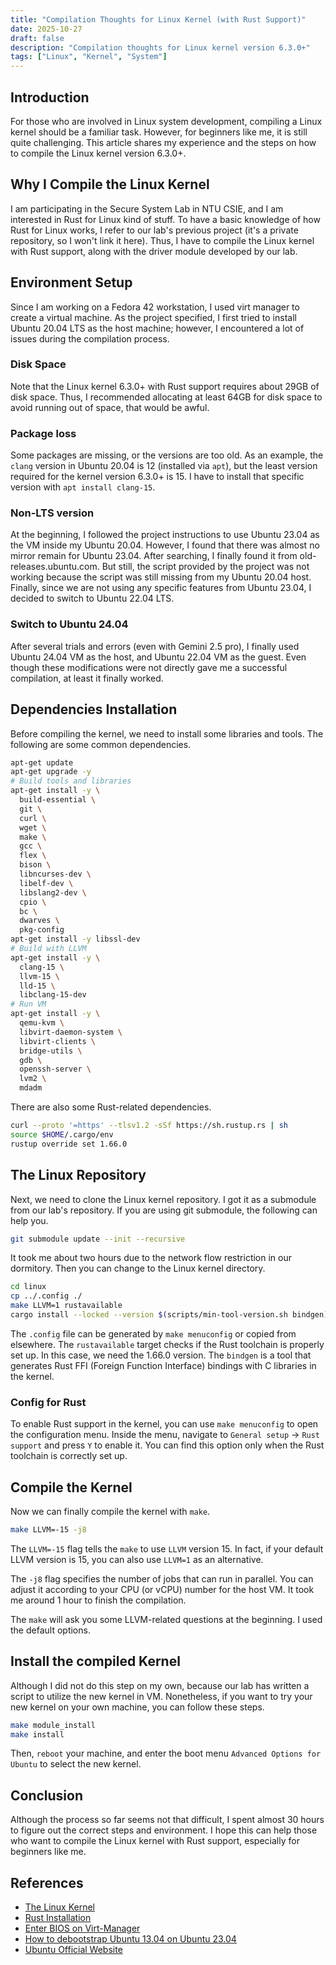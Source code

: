 ```yaml
---
title: "Compilation Thoughts for Linux Kernel (with Rust Support)"
date: 2025-10-27
draft: false
description: "Compilation thoughts for Linux kernel version 6.3.0+"
tags: ["Linux", "Kernel", "System"]
---
```


## Introduction

For those who are involved in Linux system development, compiling a Linux kernel should be a familiar task. However, for beginners like me, it is still quite challenging. This article shares my experience and the steps on how to compile the Linux kernel version 6.3.0+.


## Why I Compile the Linux Kernel

I am participating in the Secure System Lab in NTU CSIE, and I am interested in Rust for Linux kind of stuff. To have a basic knowledge of how Rust for Linux works, I refer to our lab's previous project (it's a private repository, so I won't link it here). Thus, I have to compile the Linux kernel with Rust support, along with the driver module developed by our lab.


## Environment Setup

Since I am working on a Fedora 42 workstation, I used virt manager to create a virtual machine. As the project specified, I first tried to install Ubuntu 20.04 LTS as the host machine; however, I encountered a lot of issues during the compilation process.

### Disk Space

Note that the Linux kernel 6.3.0+ with Rust support requires about 29GB of disk space. Thus, I recommended allocating at least 64GB for disk space to avoid running out of space, that would be awful.


### Package loss

Some packages are missing, or the versions are too old. As an example, the `clang` version in Ubuntu 20.04 is 12 (installed via `apt`), but the least version required for the kernel version 6.3.0+ is 15. I have to install that specific version with `apt install clang-15`.


### Non-LTS version

At the beginning, I followed the project instructions to use Ubuntu 23.04 as the VM inside my Ubuntu 20.04. However, I found that there was almost no mirror remain for Ubuntu 23.04. After searching, I finally found it from old-releases.ubuntu.com. But still, the script provided by the project was not working because the script was still missing from my Ubuntu 20.04 host. Finally, since we are not using any specific features from Ubuntu 23.04, I decided to switch to Ubuntu 22.04 LTS.


### Switch to Ubuntu 24.04

After several trials and errors (even with Gemini 2.5 pro), I finally used Ubuntu 24.04 VM as the host, and Ubuntu 22.04 VM as the guest. Even though these modifications were not directly gave me a successful compilation, at least it finally worked.


## Dependencies Installation

Before compiling the kernel, we need to install some libraries and tools. The following are some common dependencies.

```bash
apt-get update
apt-get upgrade -y
# Build tools and libraries
apt-get install -y \
  build-essential \
  git \
  curl \
  wget \
  make \
  gcc \
  flex \
  bison \
  libncurses-dev \
  libelf-dev \
  libslang2-dev \
  cpio \
  bc \
  dwarves \
  pkg-config
apt-get install -y libssl-dev
# Build with LLVM
apt-get install -y \
  clang-15 \
  llvm-15 \
  lld-15 \
  libclang-15-dev
# Run VM
apt-get install -y \
  qemu-kvm \
  libvirt-daemon-system \
  libvirt-clients \
  bridge-utils \
  gdb \
  openssh-server \
  lvm2 \
  mdadm
```

There are also some Rust-related dependencies.

```bash
curl --proto '=https' --tlsv1.2 -sSf https://sh.rustup.rs | sh
source $HOME/.cargo/env
rustup override set 1.66.0
```


## The Linux Repository

Next, we need to clone the Linux kernel repository. I got it as a submodule from our lab's repository. If you are using git submodule, the following can help you.

```bash
git submodule update --init --recursive
```

It took me about two hours due to the network flow restriction in our dormitory. Then you can change to the Linux kernel directory.

```bash
cd linux
cp ../.config ./
make LLVM=1 rustavailable
cargo install --locked --version $(scripts/min-tool-version.sh bindgen) bindgen-cli
```

The `.config` file can be generated by `make menuconfig` or copied from elsewhere. The `rustavailable` target checks if the Rust toolchain is properly set up. In this case, we need the 1.66.0 version. The `bindgen` is a tool that generates Rust FFI (Foreign Function Interface) bindings with C libraries in the kernel.

### Config for Rust

To enable Rust support in the kernel, you can use `make menuconfig` to open the configuration menu. Inside the menu, navigate to `General setup` -> `Rust support` and press `Y` to enable it. You can find this option only when the Rust toolchain is correctly set up.


## Compile the Kernel

Now we can finally compile the kernel with `make`.

```bash
make LLVM=-15 -j8
```

The `LLVM=-15` flag tells the `make` to use `LLVM` version 15. In fact, if your default LLVM version is 15, you can also use `LLVM=1` as an alternative.

The `-j8` flag specifies the number of jobs that can run in parallel. You can adjust it according to your CPU (or vCPU) number for the host VM. It took me around 1 hour to finish the compilation.

The `make` will ask you some LLVM-related questions at the beginning. I used the default options.


## Install the compiled Kernel

Although I did not do this step on my own, because our lab has written a script to utilize the new kernel in VM. Nonetheless, if you want to try your new kernel on your own machine, you can follow these steps.

```bash
make module_install
make install
```

Then, `reboot` your machine, and enter the boot menu `Advanced Options for Ubuntu` to select the new kernel.


## Conclusion

Although the process so far seems not that difficult, I spent almost 30 hours to figure out the correct steps and environment. I hope this can help those who want to compile the Linux kernel with Rust support, especially for beginners like me.


## References

- [The Linux Kernel](https://docs.kernel.org/6.8/index.html)
- [Rust Installation](https://rust-lang.org/tools/install/)
- [Enter BIOS on Virt-Manager](https://www.google.com/search?q=enter+bios+from+virt+manager&client=firefox-b-d&sca_esv=b3c9e961bcc05c16&channel=entpr&sxsrf=AE3TifMtfVVbsVHhxYMO8pyEQvp8Nzot2g%3A1761560299566&ei=60b_aPipIteOvr0PzOLfkAI&ved=0ahUKEwi4y5-_k8SQAxVXh68BHUzxFyIQ4dUDCBA&uact=5&oq=enter+bios+from+virt+manager&gs_lp=Egxnd3Mtd2l6LXNlcnAiHGVudGVyIGJpb3MgZnJvbSB2aXJ0IG1hbmFnZXIyBRAhGKABMgUQIRigATIFECEYnwVI_m1Q7ARYrWxwBXgBkAEAmAHDAaAB_g-qAQQzMC4xuAEDyAEA-AEBmAIkoAKjEagCEMICChAAGLADGNYEGEfCAgcQIxgnGOoCwgINECMYgAQYJxiKBRjqAsICFBAAGIAEGJECGLQCGIoFGOoC2AEBwgIUEC4YgAQYkQIYtAIYigUY6gLYAQHCAhcQLhiABBiRAhi0AhjIAxiKBRjqAtgBAcICChAjGIAEGCcYigXCAgQQIxgnwgILEAAYgAQYkQIYigXCAgUQABiABMICCxAuGIAEGNEDGMcBwgIFEC4YgATCAg4QLhiABBjHARiOBRivAcICCBAAGIAEGMsBwgIdEC4YgAQYxwEYjgUYrwEYlwUY3AQY3gQY4ATYAQHCAgYQABgWGB7CAggQABgWGAoYHsICCxAAGIAEGIYDGIoFwgIIEAAYgAQYogTCAgUQABjvBcICBxAhGKABGArCAgQQIRgVmAMI8QWzX-6FO-XfiYgGAZAGCroGBggBEAEYAZIHBDM1LjGgB7bNAbIHBDMwLjG4B4sRwgcHMC4xNi4yMMgHcQ&sclient=gws-wiz-serp)
- [How to debootstrap Ubuntu 13.04 on Ubuntu 23.04](https://askubuntu.com/questions/1481755/how-to-debootstrap-ubuntu-13-04-on-ubuntu-23-04)
- [Ubuntu Official Website](https://ubuntu.com/)
